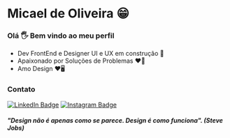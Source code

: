 # Micael de Oliveira 😁

### Olá 🖐 Bem vindo ao meu perfil
- Dev FrontEnd e Designer UI e UX em construção 🚀
- Apaixonado por Soluções de Problemas ❤🤯
- Amo Design ❤🖥

### Contato
[![LinkedIn Badge](https://img.shields.io/badge/-MicaelOliveira-6495ED?style=flat-square&labelColor=6495ED&logo=linkedin&logoColor=white&link=https://www.linkedin.com/in/MicaelOliveira)](https://www.linkedin.com/in/micaeloliveira-ms)
[![Instagram Badge](https://img.shields.io/badge/-@MicaelOlivera-DD2A7B?style=flat-square&labelColor=DD2A7B&logo=instagram&logoColor=white&link=https://www.instagram.com/MicaelOliveira)](https://www.instagram.com/micael37oliveira_/)

##### "Design não é apenas como se parece. Design é como funciona". (Steve Jobs)
